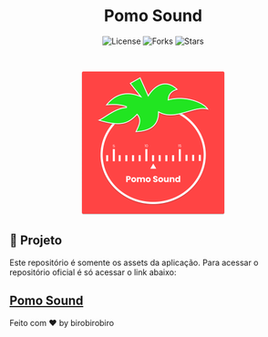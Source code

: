<h1 align="center">
  Pomo Sound
</h1>

<p align="center">
 <img  src="https://img.shields.io/static/v1?label=license&message=MIT&color=21E521&labelColor=FF4444" alt="License">
  
  <img src="https://img.shields.io/github/forks/birobirobiro/pomo-sound?label=forks&message=MIT&color=21E521&labelColor=FF4444" alt="Forks">

  <img src="https://img.shields.io/github/stars/birobirobiro/pomo-sound?label=stars&message=MIT&color=21E521&labelColor=FF4444 " alt="Stars">
</p>

<br>

<p align="center">
  <img alt="Logo Pomo Sound" src=".github/logo.png" width="50%">
</p>

## 🚧 Projeto

Este repositório é somente os assets da aplicação. Para acessar o repositório oficial é só acessar o link abaixo:

## [Pomo Sound](https://github.com/birobirobiro/pomo-sound)

Feito com ♥ by birobirobiro
